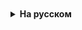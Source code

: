 <details style="padding-top: 18px">
  <summary style="cursor: pointer;"><b>На русском</b></summary>



</details>
